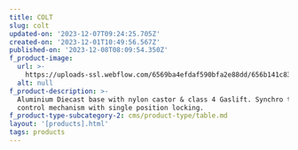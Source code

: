 ```yaml
---
title: COLT
slug: colt
updated-on: '2023-12-07T09:24:25.705Z'
created-on: '2023-12-01T10:49:56.567Z'
published-on: '2023-12-08T08:09:54.350Z'
f_product-image:
  url: >-
    https://uploads-ssl.webflow.com/6569ba4efdaf590bfa2e88dd/656b141c8397f73bfba2a8ef_p4.PNG
  alt: null
f_product-description: >-
  Aluminium Diecast base with nylon castor & class 4 Gaslift. Synchro tiltcable
  control mechanism with single position locking.
f_product-type-subcategory-2: cms/product-type/table.md
layout: '[products].html'
tags: products
---
```



